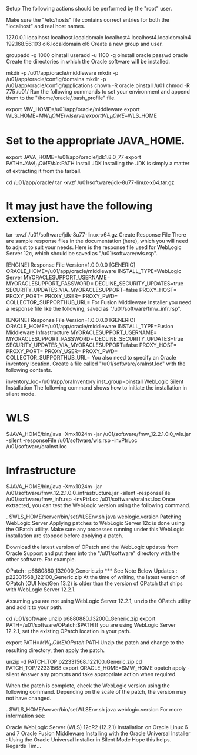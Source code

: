 Setup
The following actions should be performed by the "root" user.

Make sure the "/etc/hosts" file contains correct entries for both the "localhost" and real host names.

127.0.0.1      localhost localhost.localdomain localhost4 localhost4.localdomain4
192.168.56.103 ol6.localdomain ol6
Create a new group and user.

groupadd -g 1000 oinstall
useradd -u 1100 -g oinstall oracle
passwd oracle
Create the directories in which the Oracle software will be installed.

mkdir -p /u01/app/oracle/middleware
mkdir -p /u01/app/oracle/config/domains
mkdir -p /u01/app/oracle/config/applications
chown -R oracle:oinstall /u01
chmod -R 775 /u01/
Run the following commands to set your environment and append them to the "/home/oracle/.bash_profile" file.

export MW_HOME=/u01/app/oracle/middleware
export WLS_HOME=$MW_HOME/wlserver
export WL_HOME=$WLS_HOME
# Set to the appropriate JAVA_HOME.
export JAVA_HOME=/u01/app/oracle/jdk1.8.0_77
export PATH=$JAVA_HOME/bin:$PATH
Install JDK
Installing the JDK is simply a matter of extracting it from the tarball.

cd /u01/app/oracle/
tar -xvzf /u01/software/jdk-8u77-linux-x64.tar.gz

# It may just have the following extension.
tar -xvzf /u01/software/jdk-8u77-linux-x64.gz
Create Response File
There are sample response files in the documentation (here), which you will need to adjust to suit your needs. Here is the response file used for WebLogic Server 12c, which should be saved as "/u01/software/wls.rsp".

[ENGINE]
Response File Version=1.0.0.0.0
[GENERIC]
ORACLE_HOME=/u01/app/oracle/middleware
INSTALL_TYPE=WebLogic Server
MYORACLESUPPORT_USERNAME=
MYORACLESUPPORT_PASSWORD=<SECURE VALUE>
DECLINE_SECURITY_UPDATES=true
SECURITY_UPDATES_VIA_MYORACLESUPPORT=false
PROXY_HOST=
PROXY_PORT=
PROXY_USER=
PROXY_PWD=<SECURE VALUE>
COLLECTOR_SUPPORTHUB_URL=
For Fusion Middleware Installer you need a response file like the following, saved as "/u01/software/fmw_infr.rsp".

[ENGINE]
Response File Version=1.0.0.0.0
[GENERIC]
ORACLE_HOME=/u01/app/oracle/middleware
INSTALL_TYPE=Fusion Middleware Infrastructure
MYORACLESUPPORT_USERNAME=
MYORACLESUPPORT_PASSWORD=<SECURE VALUE>
DECLINE_SECURITY_UPDATES=true
SECURITY_UPDATES_VIA_MYORACLESUPPORT=false
PROXY_HOST=
PROXY_PORT=
PROXY_USER=
PROXY_PWD=<SECURE VALUE>
COLLECTOR_SUPPORTHUB_URL=
You also need to specify an Oracle inventory location. Create a file called "/u01/software/oraInst.loc" with the following contents.

inventory_loc=/u01/app/oraInventory
inst_group=oinstall
WebLogic Silent Installation
The following command shows how to initiate the installation in silent mode.

# WLS
$JAVA_HOME/bin/java -Xmx1024m -jar /u01/software/fmw_12.2.1.0.0_wls.jar -silent -responseFile /u01/software/wls.rsp -invPtrLoc /u01/software/oraInst.loc

# Infrastructure
$JAVA_HOME/bin/java -Xmx1024m -jar /u01/software/fmw_12.2.1.0.0_infrastructure.jar -silent -responseFile /u01/software/fmw_infr.rsp -invPtrLoc /u01/software/oraInst.loc
Once extracted, you can test the WebLogic version using the following command.

. $WLS_HOME/server/bin/setWLSEnv.sh
java weblogic.version
Patching WebLogic Server
Applying patches to WebLogic Server 12c is done using the OPatch utility. Make sure any processes running under this WebLogic installation are stopped before applying a patch.

Download the latest version of OPatch and the WebLogic updates from Oracle Support and put them into the "/u01/software" directory with the other software. For example.

OPatch : p6880880_132000_Generic.zip *** See Note Below
Updates : p22331568_122100_Generic.zip
 At the time of writing, the latest version of OPatch (OUI NextGen 13.2) is older than the version of OPatch that ships with WebLogic Server 12.2.1.

Assuming you are not using WebLogic Server 12.2.1, unzip the OPatch utility and add it to your path.

cd /u01/software
unzip p6880880_132000_Generic.zip
export PATH=/u01/software/OPatch:$PATH
If you are using WebLogic Server 12.2.1, set the existing OPatch location in your path.

export PATH=$MW_HOME/OPatch:$PATH
Unzip the patch and change to the resulting directory, then apply the patch.

unzip -d PATCH_TOP p22331568_122100_Generic.zip
cd PATCH_TOP/22331568
export ORACLE_HOME=$MW_HOME
opatch apply -silent
Answer any prompts and take appropriate action when required.

When the patch is complete, check the WebLogic version using the following command. Depending on the scale of the patch, the version may not have changed.

. $WLS_HOME/server/bin/setWLSEnv.sh
java weblogic.version
For more information see:

Oracle WebLogic Server (WLS) 12cR2 (12.2.1) Installation on Oracle Linux 6 and 7
Oracle Fusion Middleware Installing with the Oracle Universal Installer : Using the Oracle Universal Installer in Silent Mode
Hope this helps. Regards Tim...